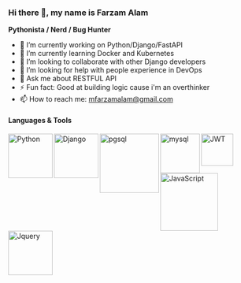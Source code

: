 ### Hi there 👋, my name is Farzam Alam

**Pythonista / Nerd / Bug Hunter**

- 🔭 I’m currently working on Python/Django/FastAPI
- 🌱 I’m currently learning Docker and Kubernetes
- 👯 I’m looking to collaborate with other Django developers
- 🤔 I’m looking for help with people experience in DevOps
- 💬 Ask me about RESTFUL API
- ⚡ Fun fact: Good at building logic cause i'm an overthinker
- 📫 How to reach me: mfarzamalam@gmail.com


#### Languages & Tools
<img align="left" alt="Python" width="90px" src="https://img.shields.io/badge/Python-FFD43B?style=for-the-badge&logo=python&logoColor=blue" /> 
<img align="left" alt="Django" width="90px" src="https://img.shields.io/badge/Django-092E20?style=for-the-badge&logo=django&logoColor=green" /> 
<img align="left" alt="pgsql" width="120px" src="https://img.shields.io/badge/PostgreSQL-316192?style=for-the-badge&logo=postgresql&logoColor=white" />
<img align="left" alt="mysql" width="80px" src="https://img.shields.io/badge/MySQL-005C84?style=for-the-badge&logo=mysql&logoColor=white" />

<img align="left" alt="JWT" width="65px" src="https://img.shields.io/badge/JWT-000000?style=for-the-badge&logo=JSON%20web%20tokens&logoColor=white"/>
<img align="left" alt="JavaScript" width="117px" src="https://img.shields.io/badge/JavaScript-323330?style=for-the-badge&logo=javascript&logoColor=F7DF1E" />
<img align="left" alt="Jquery" width="90px" src="https://img.shields.io/badge/jQuery-0769AD?style=for-the-badge&logo=jquery&logoColor=white" /> 


<!-- 
https://github.com/alexandresanlim/Badges4-README.md-Profile 
-->
